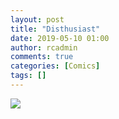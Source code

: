 ```yaml
---
layout: post
title: "Disthusiast"
date: 2019-05-10 01:00
author: rcadmin
comments: true
categories: [Comics]
tags: []
---
```

<a href="../comics/2019/05/10/disthusiast"><img src="http://dl.bitsmack.com/comics/20190510.jpg" /></a>


